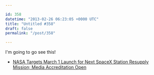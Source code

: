 ```yaml
---

id: 358
datetime: "2013-02-26 06:23:05 +0000 UTC"
title: "Untitled #358"
draft: false
permalink: "/post/358"

---
```


I'm going to go see this! 

 
 * [NASA Targets March 1 Launch for Next SpaceX Station Resupply Mission; Media Accreditation Open](http://www.nasa.gov/centers/kennedy/news/releases/2013/release-20130214.html)


